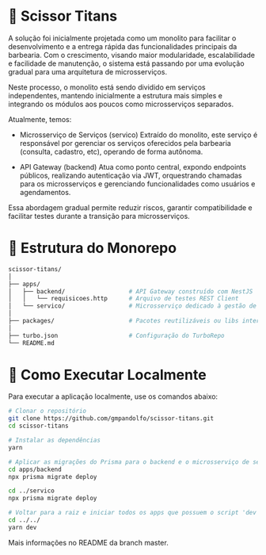 # 💈 Scissor Titans

A solução foi inicialmente projetada como um monolito para facilitar o desenvolvimento e a entrega rápida das funcionalidades principais da barbearia. Com o crescimento, visando maior modularidade, escalabilidade e facilidade de manutenção, o sistema está passando por uma evolução gradual para uma arquitetura de microsserviços.

Neste processo, o monolito está sendo dividido em serviços independentes, mantendo inicialmente a estrutura mais simples e integrando os módulos aos poucos como microsserviços separados.

Atualmente, temos:

- Microsserviço de Serviços (servico)
Extraído do monolito, este serviço é responsável por gerenciar os serviços oferecidos pela barbearia (consulta, cadastro, etc), operando de forma autônoma.

- API Gateway (backend)
Atua como ponto central, expondo endpoints públicos, realizando autenticação via JWT, orquestrando chamadas para os microsserviços e gerenciando funcionalidades como usuários e agendamentos.

Essa abordagem gradual permite reduzir riscos, garantir compatibilidade e facilitar testes durante a transição para microsserviços.

# 🧱 Estrutura do Monorepo

```bash
scissor-titans/
│
├── apps/
│   ├── backend/                  # API Gateway construído com NestJS
│   │   └── requisicoes.http      # Arquivo de testes REST Client
│   └── servico/                  # Microsserviço dedicado à gestão de serviços
│
├── packages/                     # Pacotes reutilizáveis ou libs internas
│
├── turbo.json                    # Configuração do TurboRepo
└── README.md
```

# 🔧 Como Executar Localmente

Para executar a aplicação localmente, use os comandos abaixo: 
```bash
# Clonar o repositório
git clone https://github.com/gmpandolfo/scissor-titans.git
cd scissor-titans

# Instalar as dependências
yarn

# Aplicar as migrações do Prisma para o backend e o microsserviço de serviços
cd apps/backend
npx prisma migrate deploy

cd ../servico
npx prisma migrate deploy

# Voltar para a raiz e iniciar todos os apps que possuem o script 'dev'
cd ../../
yarn dev
```

Mais informações no README da branch master.